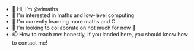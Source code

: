 - 👋 Hi, I’m @vimaths
- 👀 I’m interested in maths and low-level computing
- 🌱 I’m currently learning more maths and C
- 💞️ I’m looking to collaborate on not much for now 👀
- 📫 How to reach me: honestly, if you landed here, you should know how to contact me!

<!---
vimaths/vimaths is a ✨ special ✨ repository because its `README.md` (this file) appears on your GitHub profile.
You can click the Preview link to take a look at your changes.
--->

